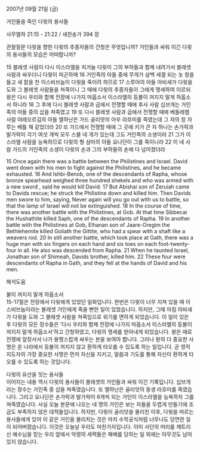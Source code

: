 2007년 09월 21일 (금)

거인들을 죽인 다윗의 용사들



사무엘하 21:15 - 21:22 / 새찬송가 394 장


관찰질문
다윗을 향한 다윗의 추종자들의 간청은 무엇입니까? 
거인들과 싸워 이긴 다윗의 용사들의 모습은 어떠합니까? 

15 블레셋 사람이 다시 이스라엘을 치거늘 다윗이 그의 부하들과 함께 내려가서 블레셋 사람과 싸우더니 다윗이 피곤하매 16 거인족의 아들 중에 무게가 삼백 세겔 되는 놋 창을 들고 새 칼을 찬 이스비브놉이 다윗을 죽이려 하므로 17 스루야의 아들 아비새가 다윗을 도와 그 블레셋 사람들을 쳐죽이니 그 때에 다윗의 추종자들이 그에게 맹세하여 이르되 왕은 다시 우리와 함께 전장에 나가지 마옵소서 이스라엘의 등불이 꺼지지 말게 하옵소서 하니라 18 그 후에 다시 블레셋 사람과 곱에서 전쟁할 때에 후사 사람 십브개는 거인족의 아들 중의 삽을 쳐죽였고 19 또 다시 블레셋 사람과 곱에서 전쟁할 때에 베들레헴 사람 야레오르김의 아들 엘하난은 가드 골리앗의 아우 라흐미를 죽였는데 그 자의 창 자루는 베틀 채 같았더라 20 또 가드에서 전쟁할 때에 그 곳에 키가 큰 자 하나는 손가락과 발가락이 각기 여섯 개씩 모두 스물 네 개가 있는데 그도 거인족의 소생이라 21 그가 이스라엘 사람을 능욕하므로 다윗의 형 삼마의 아들 요나단이 그를 죽이니라 22 이 네 사람 가드의 거인족의 소생이 다윗의 손과 그의 부하들의 손에 다 넘어졌더라 

15 Once again there was a battle between the Philistines and Israel. David went down with his men to fight against the Philistines, and he became exhausted. 16 And Ishbi-Benob, one of the descendants of Rapha, whose bronze spearhead weighed three hundred shekels and who was armed with a new sword , said he would kill David. 17 But Abishai son of Zeruiah came to Davids rescue; he struck the Philistine down and killed him. Then Davids men swore to him, saying, Never again will you go out with us to battle, so that the lamp of Israel will not be extinguished. 18 In the course of time, there was another battle with the Philistines, at Gob. At that time Sibbecai the Hushathite killed Saph, one of the descendants of Rapha. 
19 In another battle with the Philistines at Gob, Elhanan son of Jaare-Oregim the Bethlehemite killed Goliath the Gittite, who had a spear with a shaft like a weavers rod. 20 In still another battle, which took place at Gath, there was a huge man with six fingers on each hand and six toes on each foot-twenty-four in all. He also was descended from Rapha. 
21 When he taunted Israel, Jonathan son of Shimeah, Davids brother, killed him. 22 These four were descendants of Rapha in Gath, and they fell at the hands of David and his men.

해석도움





불이 꺼지지 말게 하옵소서  
15-17절은 전장에서 다윗에게 있었던 일화입니다. 한번은 다윗이 너무 지쳐 있을 때 이스비브놉이라는 블레셋 거인에게 죽을 뻔한 일이 있었습니다. 하지만, 그때 마침 아비새가 다윗을 도와 그 블레셋 사람을 쳐죽임으로 위기를 면하게 되었습니다. 이 일이 있은 후 다윗의 모든 장수들은 ‘다시 우리와 함께 전장에 나가지 마옵소서 이스라엘의 등불이 꺼지지 말게 하옵소서’하고 간청하였고, 다윗의 맹세를 받아내게 되었습니다. 왕은 때로 전쟁에 앞장서서 나가 용맹스럽게 싸우는 본을 보여야 합니다. 그러나 왕의 더 중요한 사명은 온 나라에서 등불이 꺼지지 않고 환하게 타오를 수 있도록 하는 일입니다. 곧 영적 지도자의 가장 중요한 사명은 먼저 자신을 지키고, 말씀과 기도를 통해 자신이 환하게 타오를 수 있도록 하는 것입니다.          

다윗의 유산을 잇는 용사들  
이어지는 내용 역시 다윗의 용사들이 블레셋의 거인들과 싸워 이긴 기록입니다. 십브개라는 장수는 거인족 중 삽을 쳐죽였습니다. 또 엘하난은 골리앗의 동생 라흐미를 죽였습니다. 그리고 요나단은 손가락과 발가락이 6개씩 되는 거인이 이스라엘을 능욕하자 그를 쳐죽였습니다. 사실 오늘 본문에 나오는 네 명의 거인은 보는 자들을 두렵게 만들기에 조금도 부족하지 않은 대적들입니다. 하지만, 다윗이 골리앗을 물리친 이후, 다윗을 따르는 용사들에게 있어 이 같은 거인을 물리치는 것은 마치 수학공식처럼 너무나도 당연한 일이 되어버렸습니다. 이것은 오늘날 우리도 마찬가지입니다. 이미 사단의 머리를 깨트리신 예수님을 믿는 우리 앞에서 악령의 세력들은 패배를 당하는 일 외에는 아무것도 남아 있지 않습니다.
